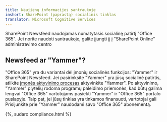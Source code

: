 ```yaml
---
title: Naujienų informacijos santraukoje
inshort: SharePoint (paprastą) socialinis tinklas
translator: Microsoft Cognitive Services
---
```



SharePoint Newsfeed naudojamas numatytasis socialinę patirtį "Office 365". Jei norite naudoti santraukoje, galite įjungti jį į "SharePoint Online" administravimo centro

## Newsfeed ar "Yammer"?
"Office 365" yra du variantai dėl įmonių socialinės funkcijos: "Yammer" ir SharePoint Newsfeed. Jei pasirinksite "Yammer" yra jūsų socialinė patirtis, atlikite [įmonės aktyvinimo procesas](https://support.office.com/en-us/article/Enterprise-Activation-process-4f924c74-87d2-49d0-a4f6-cba3ce2b0e7c) aktyvinkite "Yammer". Po aktyvinimo, "Yammer" plytelių rodoma programų paleidimo priemonės, kad būtų galima lengvai "Office 365" vartotojams pasiekti "Yammer" ir "Office 365" portalo puslapyje. Taip pat, jei jūsų tinklas yra tinkamos finansuoti, vartotojai gali Prisijunkite prie "Yammer" naudodami savo "Office 365" abonementą.

{%, sudaro compliance.html %}

